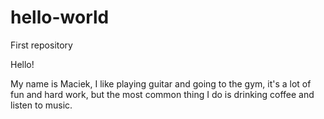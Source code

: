 # hello-world
First repository

Hello!

My name is Maciek,  I like playing guitar and going to the gym, it's a lot of fun and hard work, but the most common thing I do is drinking coffee and listen to music.
